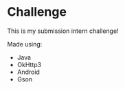 # Challenge

This is my submission intern challenge!

Made using:
- Java
- OkHttp3
- Android
- Gson
